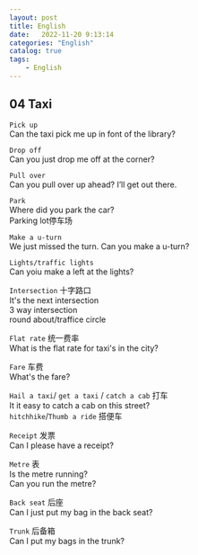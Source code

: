 ```yaml
---
layout: post
title: English
date:   2022-11-20 9:13:14
categories: "English"
catalog: true
tags: 
    - English
---
```


## 04 Taxi 
`Pick up`   
Can the taxi pick me up in font of the library?  

`Drop off`  
Can you just drop me off at the corner?  

`Pull over`  
Can you pull over up ahead? I’ll get out there.  

`Park`  
Where did you park the car?  
Parking lot停车场  

`Make a u-turn`  
We just missed the turn. Can you make a u-turn?  

`Lights/traffic lights`  
Can yoiu make a left at the lights?  

`Intersection` 十字路口  
It's the next intersection  
3 way intersection  
round about/traffice circle   

`Flat rate` 统一费率  
What is the flat rate for taxi's in the city?  

`Fare` 车费  
What's the fare?  

`Hail a taxi`/ `get a taxi` / `catch a cab` 打车  
It it easy to catch a cab on this street?  
`hitchhike`/`Thumb a ride` 搭便车  

`Receipt` 发票  
Can I please have a receipt?  

`Metre` 表  
Is the metre running?  
Can you run the metre?  

`Back seat` 后座  
Can I just put my bag in the back seat?  

`Trunk` 后备箱  
Can I put my bags in the trunk?  